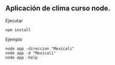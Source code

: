 ## Aplicación de clima curso node.

Ejecutar
```
npm install
```

Ejemplo
```
node app -direccion "Mexicali"
node app -d "Mexicali"
node app -help
```